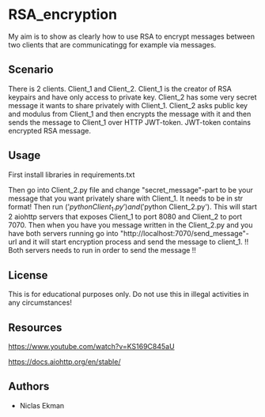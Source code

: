 # RSA_encryption
My aim is to show as clearly how to use RSA to encrypt messages between two clients that are communicatingg for example via messages.

## Scenario

There is 2 clients. Client_1 and Client_2. Client_1 is the creator of RSA keypairs and have only access to private key. Client_2 has some very
secret message it wants to share privately with Client_1. Client_2 asks public key and modulus from Client_1 and then encrypts the message with it and then
sends the message to Client_1 over HTTP JWT-token. JWT-token contains encrypted RSA message. 

## Usage

First install libraries in requirements.txt

Then go into Client_2.py file and change "secret_message"-part to be your message that you want privately share with Client_1. It needs to be in str format!
Then run ('$python Client_1.py') and ('$python Client_2.py'). This will start 2 aiohttp servers that exposes Client_1 to port 8080 and Client_2 to port 7070.
Then when you have you message written in the Client_2.py and you have both servers running go into "http://localhost:7070/send_message"- url and it will start encryption process
and send the message to client_1.  !! Both servers needs to run in order to send the message !!

## License

This is for educational purposes only. Do not use this in illegal activities in any circumstances!

## Resources

https://www.youtube.com/watch?v=KS169C845aU

https://docs.aiohttp.org/en/stable/

## Authors

* Niclas Ekman